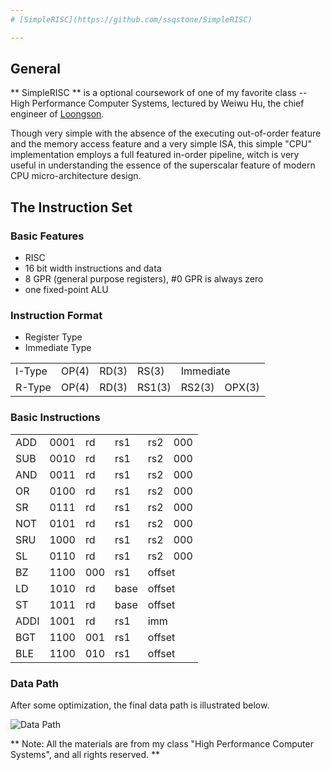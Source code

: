```yaml
---
# [SimpleRISC](https://github.com/ssqstone/SimpleRISC)

---
```


## General
** SimpleRISC ** is a optional coursework of one of my favorite class -- High Performance Computer Systems, lectured by Weiwu Hu, the chief engineer of [Loongson](https://en.wikipedia.org/wiki/Loongson). 

Though very simple with the absence of the executing out-of-order feature and the memory access feature and a very simple ISA, this simple "CPU" implementation employs a full featured in-order pipeline, witch is very useful in understanding the essence of the superscalar feature of modern CPU micro-architecture design. 

## The Instruction Set

### Basic Features
 * RISC
 * 16 bit width instructions and data
 * 8 GPR (general purpose registers), #0 GPR is always zero
 * one fixed-point ALU
 
### Instruction Format
 * Register Type
 * Immediate Type

<table class="table table-striped table-bordered">
<tbody>
<tr>
<td>I-Type</td>
<td>OP(4)</td>
<td>RD(3)</td>
<td>RS(3)</td>
<td colspan='2'>Immediate</td>
</tr>
<tr>
<td>R-Type</td>
<td>OP(4)</td>
<td>RD(3)</td>
<td>RS1(3)</td>
<td>RS2(3)</td>
<td>OPX(3)</td>
</tr>
</tbody>
</table>


### Basic Instructions

<table class="table table-striped table-bordered">
<tbody>
<tr>
<td>ADD</td>
<td>0001</td>
<td>rd</td>
<td>rs1</td>
<td>rs2</td>
<td>000 </td>
</tr>
<tr>
<td>SUB</td>
<td>0010</td>
<td>rd</td>
<td>rs1</td>
<td>rs2</td>
<td>000 </td>
</tr>
<tr>
<td>AND</td>
<td>0011</td>
<td>rd</td>
<td>rs1</td>
<td>rs2</td>
<td>000 </td>
</tr>
<tr>
<td>OR</td>
<td>0100</td>
<td>rd</td>
<td>rs1</td>
<td>rs2</td>
<td>000 </td>
</tr>
<tr>
<td>SR</td>
<td>0111</td>
<td>rd</td>
<td>rs1</td>
<td>rs2</td>
<td>000 </td>
</tr>
<tr>
<td>NOT</td>
<td>0101</td>
<td>rd</td>
<td>rs1</td>
<td>rs2</td>
<td>000 </td>
</tr>
<tr>
<td>SRU</td>
<td>1000</td>
<td>rd</td>
<td>rs1</td>
<td>rs2</td>
<td>000 </td>
</tr>
<tr>
<td>SL</td>
<td>0110</td>
<td>rd</td>
<td>rs1</td>
<td>rs2</td>
<td>000 </td>
</tr>
<tr>
<td>BZ</td>
<td>1100</td>
<td>000</td>
<td>rs1</td>
<td colspan='2'>offset</td>
</tr>
<tr>
<td>LD</td>
<td>1010</td>
<td>rd</td>
<td>base</td>
<td colspan='2'>offset</td>
</tr>
<tr>
<td>ST</td>
<td>1011</td>
<td>rd</td>
<td>base</td>
<td colspan='2'>offset</td>
</tr>
<tr>
<td>ADDI</td>
<td>1001</td>
<td>rd</td>
<td>rs1</td>
<td colspan='2'>imm</td>
</tr>
<tr>
<td>BGT</td>
<td>1100</td>
<td>001</td>
<td>rs1</td>
<td colspan='2'>offset</td>
</tr>
<tr>
<td>BLE</td>
<td>1100</td>
<td>010</td>
<td>rs1</td>
<td colspan='2'>offset</td></tr></tbody></table>

### Data Path
After some optimization, the final data path is illustrated below. 

![Data Path](https://github.com/ssqstone/SimpleRISC/blob/master/datapath.PNG?raw=true)

** Note: All the materials are from my class "High Performance Computer Systems", and all rights reserved. **
